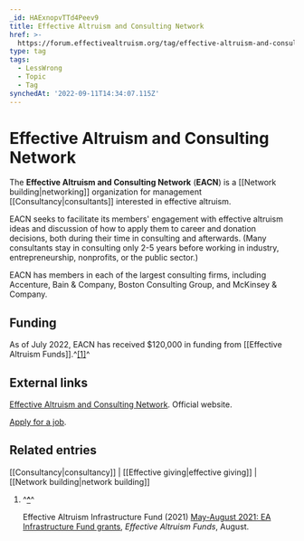 ```yaml
---
_id: HAExnopvTTd4Peev9
title: Effective Altruism and Consulting Network
href: >-
  https://forum.effectivealtruism.org/tag/effective-altruism-and-consulting-network
type: tag
tags:
  - LessWrong
  - Topic
  - Tag
synchedAt: '2022-09-11T14:34:07.115Z'
---
```

# Effective Altruism and Consulting Network

The **Effective Altruism and Consulting Network** (**EACN**) is a [[Network building|networking]] organization for management [[Consultancy|consultants]] interested in effective altruism.  
  
EACN seeks to facilitate its members' engagement with effective altruism ideas and discussion of how to apply them to career and donation decisions, both during their time in consulting and afterwards. (Many consultants stay in consulting only 2-5 years before working in industry, entrepreneurship, nonprofits, or the public sector.)  
  
EACN has members in each of the largest consulting firms, including Accenture, Bain & Company, Boston Consulting Group, and McKinsey & Company. 

Funding
-------

As of July 2022, EACN has received $120,000 in funding from [[Effective Altruism Funds]].^[\[1\]](#fne057r5q4le)^

External links
--------------

[Effective Altruism and Consulting Network](https://www.eac-network.com/). Official website.

[Apply for a job](https://www.eac-network.com/careers).

Related entries
---------------

[[Consultancy|consultancy]] | [[Effective giving|effective giving]] | [[Network building|network building]]

1.  ^**[^](#fnrefe057r5q4le)**^
    
    Effective Altruism Infrastructure Fund (2021) [May-August 2021: EA Infrastructure Fund grants](https://funds.effectivealtruism.org/funds/payouts/may-august-2021-ea-infrastructure-fund-grants), *Effective Altruism Funds*, August.